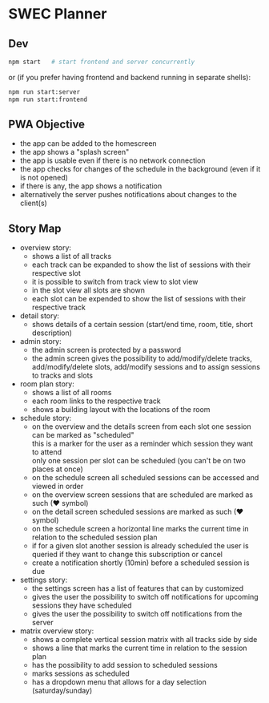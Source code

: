 # SWEC Planner

## Dev

```sh
npm start   # start frontend and server concurrently
```

or (if you prefer having frontend and backend running in separate shells):

```sh
npm run start:server
npm run start:frontend
```

## PWA Objective

* the app can be added to the homescreen
* the app shows a "splash screen"
* the app is usable even if there is no network connection
* the app checks for changes of the schedule in the background (even if it is
  not opened)
* if there is any, the app shows a notification
* alternatively the server pushes notifications about changes to the client(s)

## Story Map

* overview story:
  * shows a list of all tracks
  * each track can be expanded to show the list of sessions with their respective slot
  * it is possible to switch from track view to slot view
  * in the slot view all slots are shown
  * each slot can be expended to show the list of sessions with their respective track
* detail story:
  * shows details of a certain session (start/end time, room, title, short
    description)
* admin story:
  * the admin screen is protected by a password
  * the admin screen gives the possibility to add/modify/delete tracks, add/modify/delete
    slots, add/modify sessions and to assign sessions to tracks and slots
* room plan story:
  * shows a list of all rooms
  * each room links to the respective track
  * shows a building layout with the locations of the room
* schedule story:
  * on the overview and the details screen from each slot one session can be marked as "scheduled"  
    this is a marker for the user as a reminder which session they want to attend  
    only one session per slot can be scheduled (you can't be on two places at once)
  * on the schedule screen all scheduled sessions can be accessed and viewed in order
  * on the overview screen sessions that are scheduled are marked as such (❤ symbol)
  * on the detail screen scheduled sessions are marked as such (❤ symbol)
  * on the schedule screen a horizontal line marks the current time in relation to the 
    scheduled session plan
  * if for a given slot another session is already scheduled the user is queried if
    they want to change this subscription or cancel
  * create a notification shortly (10min) before a scheduled session is due
* settings story:
  * the settings screen has a list of features that can by customized
  * gives the user the possibility to switch off notifications for upcoming
    sessions they have scheduled
  * gives the user the possibility to switch off notifications from the server
* matrix overview story:
  * shows a complete vertical session matrix with all tracks side by side
  * shows a line that marks the current time in relation to the session plan
  * has the possibility to add session to scheduled sessions
  * marks sessions as scheduled
  * has a dropdown menu that allows for a day selection (saturday/sunday)